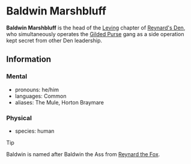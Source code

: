 # Baldwin Marshbluff

**Baldwin Marshbluff** is the head of the [Leving](../../../ch-2-people-of-mote/societies/esterfell-accord/leving/leving.md) chapter of [Reynard's Den](../../reynards-den.md), who simultaneously operates the [Gilded Purse](../gilded-purse.md) gang as a side operation kept secret from other Den leadership.

## Information

### Mental

- pronouns: he/him
- languages: Common
- aliases: The Mule, Horton Braymare

### Physical

- species: human

> [!TIP]
> Baldwin is named after Baldwin the Ass from [Reynard the Fox](https://en.wikipedia.org/wiki/Reynard_the_Fox).
